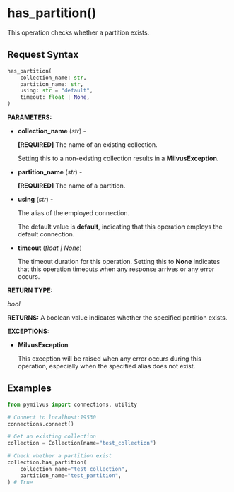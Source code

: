 
# has_partition()

This operation checks whether a partition exists.

## Request Syntax

```python
has_partition(
    collection_name: str,
    partition_name: str,
    using: str = "default",
    timeout: float | None,
)
```

__PARAMETERS:__

- __collection_name__ (_str_) -

    __[REQUIRED]__
The name of an existing collection.

    Setting this to a non-existing collection results in a __MilvusException__.

- __partition_name__ (_str_) -

    __[REQUIRED]__
The name of a partition.

- __using__ (_str_) - 

    The alias of the employed connection.

    The default value is __default__, indicating that this operation employs the default connection.

- __timeout__ (_float _|_ None_)  

    The timeout duration for this operation. Setting this to __None__ indicates that this operation timeouts when any response arrives or any error occurs.

__RETURN TYPE:__

_bool_

__RETURNS:__
A boolean value indicates whether the specified partition exists.

__EXCEPTIONS:__

- __MilvusException__

    This exception will be raised when any error occurs during this operation, especially when the specified alias does not exist.

## Examples

```python
from pymilvus import connections, utility

# Connect to localhost:19530
connections.connect()

# Get an existing collection
collection = Collection(name="test_collection")

# Check whether a partition exist
collection.has_partition(
    collection_name="test_collection",
    partition_name="test_partition",
) # True
```

